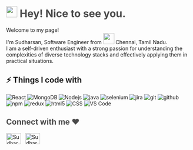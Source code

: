 <h1 style="color: #4a4a4a"><img src="https://cdn0.iconfinder.com/data/icons/remoji-soft-1/512/emoji-hello-happy-smile.png" width="30" /> Hey! Nice to see you.</h1>

<p>Welcome to my page! </br> I'm Sudharsan, Software Engineer from&nbsp;<img src="https://rb.gy/n65dd" style="width: 30px; height: 30px; line-height: 1"/>&nbsp;Chennai, Tamil Nadu.</b> 
<br/>I am a self-driven enthusiast with a strong passion for understanding the complexities of diverse technology stacks and effectively applying them in practical situations.</p>

## ⚡ Things I code with

<p>
  <img alt="React" src="https://img.shields.io/badge/-React-45b8d8?style=flat-square&logo=react&logoColor=white" />
<img alt="MongoDB" src="https://img.shields.io/badge/-MongoDB-13aa52?style=flat-square&logo=mongodb&logoColor=white" />
  <img alt="Nodejs" src="https://img.shields.io/badge/-Nodejs-43853d?style=flat-square&logo=Node.js&logoColor=white" />
  <img alt="java" src="https://img.shields.io/badge/java-%23ED8B00.svg?style=flat-square&logo=openjdk&logoColor=white" />
  <img alt="selenium" src="https://img.shields.io/badge/-selenium-CB02A?style=flat-square&logo=selenium&logoColor=white" />
  <img alt="jira" src="https://img.shields.io/badge/Jira-0052CC?style=flat-square&logo=Jira&logoColor=white" />
<img alt="git" src="https://img.shields.io/badge/-Git-F05032?style=flat-square&logo=git&logoColor=white" />
  <img alt="github" src="https://img.shields.io/badge/GitHub-100000?style=flat-square&logo=github&logoColor=white" />
 <img alt="npm" src="https://img.shields.io/badge/-NPM-CB3837?style=flat-square&logo=npm&logoColor=white" />
  <img alt="redux" src="https://img.shields.io/badge/Redux-593D88?style=flat-square&logo=redux&logoColor=white" />
  <img alt="html5" src="https://img.shields.io/badge/-HTML5-E34F26?style=flat-square&logo=html5&logoColor=white" />
   <img alt="CSS" src="https://img.shields.io/badge/-CSS-764ABC?style=flat-square&logo=CSS3&logoColor=white" />
  <img alt="VS Code" src="https://img.shields.io/badge/-VS_Code-007ACC?style=flat-square&logo=visual-studio-code&logoColor=white" /> 
</p>

<h2 align="left" style="color: #4a4a4a">Connect with me ❤️</h2>
<p align="left">
<a href="mailto:ssudharsan210@gmail.com" target="_blank"><img align="center" src="https://upload.wikimedia.org/wikipedia/commons/thumb/7/7e/Gmail_icon_%282020%29.svg/200px-Gmail_icon_%282020%29.svg.png" alt="Sudharsan_S" height="30" width="40" /></a> &nbsp;
<a href="https://www.linkedin.com/in/sudharsan21/" target="_blank"><img align="center" src="https://raw.githubusercontent.com/rahuldkjain/github-profile-readme-generator/master/src/images/icons/Social/linked-in-alt.svg" alt="Sudharsan_S" height="30" width="40" /></a>
</p>
